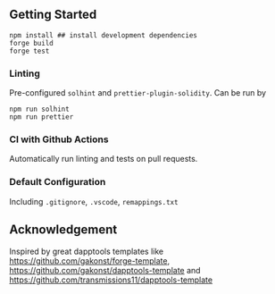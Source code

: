 ## Getting Started

```
npm install ## install development dependencies
forge build
forge test
```

### Linting

Pre-configured `solhint` and `prettier-plugin-solidity`. Can be run by

```
npm run solhint
npm run prettier
```

### CI with Github Actions

Automatically run linting and tests on pull requests.

### Default Configuration

Including `.gitignore`, `.vscode`, `remappings.txt`

## Acknowledgement

Inspired by great dapptools templates like
https://github.com/gakonst/forge-template,
https://github.com/gakonst/dapptools-template and
https://github.com/transmissions11/dapptools-template
